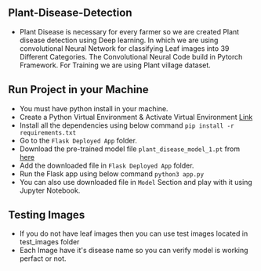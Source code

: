 ## Plant-Disease-Detection

- Plant Disease is necessary for every farmer so we are created Plant disease detection using Deep learning. In which we are using convolutional Neural Network for classifying Leaf images into 39 Different Categories. The Convolutional Neural Code build in Pytorch Framework. For Training we are using Plant village dataset.

## Run Project in your Machine

- You must have python install in your machine.
- Create a Python Virtual Environment & Activate Virtual Environment [Link](https://docs.python.org/3/tutorial/venv.html)
- Install all the dependencies using below command
  `pip install -r requirements.txt`
- Go to the `Flask Deployed App` folder.
- Download the pre-trained model file `plant_disease_model_1.pt` from [here](https://drive.google.com/drive/folders/1ewJWAiduGuld_9oGSrTuLumg9y62qS6A?usp=share_link)
- Add the downloaded file in `Flask Deployed App` folder.
- Run the Flask app using below command `python3 app.py`
- You can also use downloaded file in `Model` Section and play with it using Jupyter Notebook.

## Testing Images

- If you do not have leaf images then you can use test images located in test_images folder
- Each Image have it's disease name so you can verify model is working perfact or not.
